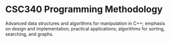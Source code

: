# CSC340 Programming Methodology
Advanced data structures and algorithms for manipulation in C++; emphasis on design and implementation; practical applications; algorithms for sorting, searching, and graphs.
